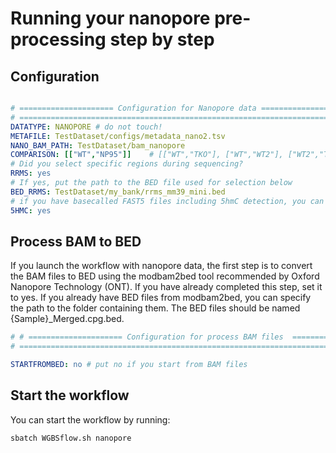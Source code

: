 
# Running your nanopore pre-processing step by step

## Configuration 



``` yaml

# ===================== Configuration for Nanopore data ==================== #
# ========================================================================== #
DATATYPE: NANOPORE # do not touch!
METAFILE: TestDataset/configs/metadata_nano2.tsv
NANO_BAM_PATH: TestDataset/bam_nanopore
COMPARISON: [["WT","NP95"]]    # [["WT","TKO"], ["WT","WT2"], ["WT2","TKO"]]
# Did you select specific regions during sequencing? 
RRMS: yes 
# If yes, put the path to the BED file used for selection below
BED_RRMS: TestDataset/my_bank/rrms_mm39_mini.bed
# if you have basecalled FAST5 files including 5hmC detection, you can explore this mark
5HMC: yes

```





##  Process BAM to BED 

If you launch the workflow with nanopore data, the first step is to convert the BAM files to BED using the modbam2bed tool recommended by Oxford Nanopore Technology (ONT). If you have already completed this step, set it to yes. If you already have BED files from modbam2bed, you can specify the path to the folder containing them. The BED files should be named {Sample}_Merged.cpg.bed.

```yaml
# # ===================== Configuration for process BAM files  ================== #
# =========================================================================== #

STARTFROMBED: no # put no if you start from BAM files
```

## Start the workflow 

You can start the workflow by running:

```sh
sbatch WGBSflow.sh nanopore
```
